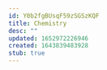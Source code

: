 ```yaml
---
id: Y0b2fgBUsqF59zSGSzKQF
title: Chemistry
desc: ""
updated: 1652972226946
created: 1643839483928
stub: true
---
```


